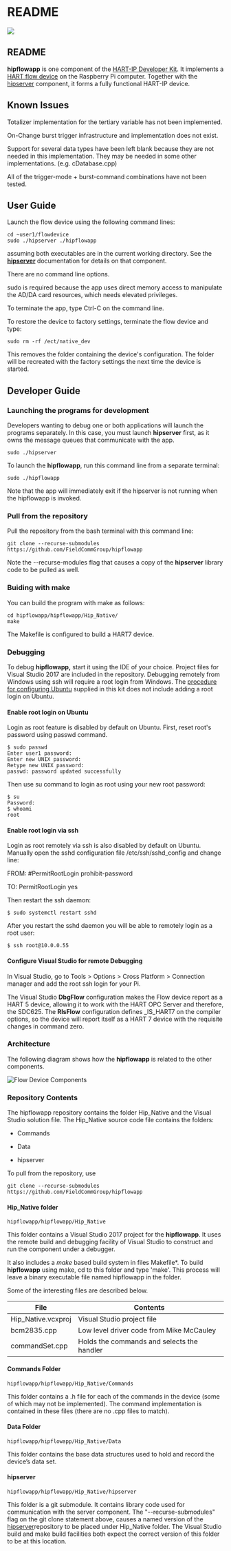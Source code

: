 # README

![](https://github.com/FieldCommGroup/HART-IP-Developer-Kit/blob/master/media/FCG_logo_horizontal_color_lg600px.png)

## README
**hipflowapp** is one component of the [HART-IP Developer
Kit](https://github.com/FieldCommGroup/HART-IP-Developer-Kit/blob/master/doc/HART-IP%20FlowDevice%20Spec.md).
It implements a [HART flow
device](https://github.com/FieldCommGroup/HART-IP-Developer-Kit/blob/master/doc/HART-IP%20FlowDevice%20Spec.md)
on the Raspberry Pi computer. Together with the
[hipserver](https://github.com/FieldCommGroup/hipserver) component, it forms a
fully functional HART-IP device.

## Known Issues

Totalizer implementation for the tertiary variable has not been implemented.

On-Change burst trigger infrastructure and implementation does not exist.

Support for several data types have been left blank because they are not needed
in this implementation. They may be needed in some other implementations. (e.g.
cDatabase.cpp)

All of the trigger-mode + burst-command combinations have not been tested.

## User Guide

Launch the flow device using the following command lines:
```
cd ~user1/flowdevice
sudo ./hipserver ./hipflowapp
```
assuming both executables are in the current working directory. See the [**hipserver**](https://github.com/FieldCommGroup/hipserver) documentation for details on that component.

There are no command line options. 

sudo is required because the app uses direct
memory access to manipulate the AD/DA card resources, which needs elevated privileges.

To terminate the app, type Ctrl-C on the command line.

To restore the device to factory settings, terminate the flow device and type:
```
sudo rm -rf /ect/native_dev
```
This removes the folder containing the device's configuration.  The folder will be recreated with the factory settings the next time the device is started.

## Developer Guide
### Launching the programs for development

Developers wanting to debug one or both applications will launch the programs
separately. In this case, you must launch **hipserver** first, as it owns the
message queues that communicate with the app.
```
sudo ./hipserver
```

To launch the **hipflowapp**, run this command line from a separate terminal:

``` 
sudo ./hipflowapp
```

Note that the app will immediately exit if the hipserver is not running when the
hipflowapp is invoked.

### Pull from the repository

Pull the repository from the bash terminal with this command line:

```
git clone --recurse-submodules https://github.com/FieldCommGroup/hipflowapp
```

Note the --recurse-modules flag that causes a copy of the **hipserver** library
code to be pulled as well.
### Buiding with make

You can build the program with make as follows:

```
cd hipflowapp/hipflowapp/Hip_Native/
make
```
The Makefile is configured to build a HART7 device.
### Debugging
To debug **hipflowapp,** start it using the IDE of your choice. Project files
for Visual Studio 2017 are included in the repository. Debugging remotely from Windows using ssh will require a root login from Windows. The [procedure for
configuring Ubuntu](https://github.com/FieldCommGroup/HART-IP-Developer-Kit/blob/master/doc/Install%20OS.md)
supplied in this kit does not include adding a root login on Ubuntu.

#### Enable root login on Ubuntu

Login as root feature is disabled by default on Ubuntu. First, reset root's
password using passwd command.

```
$ sudo passwd
Enter user1 password:
Enter new UNIX password:
Retype new UNIX password:
passwd: password updated successfully
```

Then use su command to login as root using your new root password:

```
$ su
Password:
$ whoami
root
```

#### Enable root login via ssh

Login as root remotely via ssh is also disabled by default on Ubuntu. Manually
open the sshd configuration file /etc/ssh/sshd_config and change line:

FROM: \#PermitRootLogin prohibit-password

TO: PermitRootLogin yes

Then restart the ssh daemon:

```
$ sudo systemctl restart sshd
```

After you restart the sshd daemon you will be able to remotely login as a root
user:

```
$ ssh root@10.0.0.55
```

#### Configure Visual Studio for remote Debugging

In Visual Studio, go to Tools \> Options \> Cross Platform \> Connection manager
and add the root ssh login for your Pi.

The Visual Studio **DbgFlow** configuration makes
the Flow device report as a HART 5 device, allowing it to work with the HART OPC Server and therefore, the SDC625. The **RlsFlow** configuration defines _IS_HART7 on the compiler options, so the device will report itself as a HART 7 device with the requisite changes in command zero.

### Architecture

The following diagram shows how the **hipflowapp** is related to the other
components.

![Flow Device Components](.gitbook/assets/flowcomponent.png)

### Repository Contents

The hipflowapp repository contains the folder Hip_Native and the Visual Studio
solution file. The Hip_Native source code file contains the folders:

-   Commands

-   Data

-   hipserver

To pull from the repository, use

```
git clone --recurse-submodules https://github.com/FieldCommGroup/hipflowapp
```

#### Hip_Native folder

```
hipflowapp/hipflowapp/Hip_Native
```

This folder contains a Visual Studio 2017 project for the **hipflowapp**. It
uses the remote build and debugging facility of Visual Studio to construct and
run the component under a debugger.

It also includes a *make* based build system in files Makefile\*. To build
**hipflowapp** using make, cd to this folder and type 'make'. This process will
leave a binary executable file named hipflowapp in the folder.

Some of the interesting files are described below.

| File                                          | Contents                                                                                                       |
|----|----|
| Hip_Native.vcxproj   | Visual Studio project file   |
| bcm2835.cpp|Low level driver code from Mike McCauley |
| commandSet.cpp|Holds the commands and selects the handler |


#### Commands Folder

```
hipflowapp/hipflowapp/Hip_Native/Commands
```

This folder contains a .h file for each of the commands in the device (some
of which may not be implemented). The command implementation is contained in
these files (there are no .cpp files to match).

#### Data Folder

```
hipflowapp/hipflowapp/Hip_Native/Data
```

This folder contains the base data structures used to hold and record the device’s data set.


#### hipserver

```
hipflowapp/hipflowapp/Hip_Native/hipserver
```

This folder is a git submodule. It contains library code used for
communication with the server component. The "--recurse-submodules" flag on the
git clone statement above, causes a named version of the
[hipserver](https://github.com/FieldCommGroup/hipserver)repository to be placed
under Hip_Native folder. The Visual Studio build and make build facilities both
expect the correct version of this folder to be at this location.
